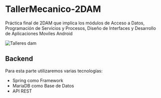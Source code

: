 # TallerMecanico-2DAM
Práctica final de 2DAM que implica los módulos de Acceso a Datos, Programación de Servicios y Procesos, Diseño de Interfaces y Desarrollo de Aplicaciones Moviles Android

![Talleres dam](https://user-images.githubusercontent.com/91011630/152509949-111d610f-0b0a-47c2-b545-d46297fe845b.png)

## Backend

Para esta parte utilizaremos varias tecnologías:
- Spring como Framework
- MariaDB como Base de Datos
- API REST

